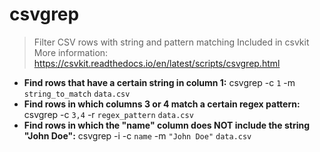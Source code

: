 # csvgrep
> Filter CSV rows with string and pattern matching
> Included in csvkit
> More information: <https://csvkit.readthedocs.io/en/latest/scripts/csvgrep.html>
- **Find rows that have a certain string in column 1:**
csvgrep -c `1` -m `string_to_match` `data.csv`
- **Find rows in which columns 3 or 4 match a certain regex pattern:**
csvgrep -c `3,4` -r `regex_pattern` `data.csv`
- **Find rows in which the "name" column does NOT include the string "John Doe":**
csvgrep -i -c `name` -m `"John Doe"` `data.csv`
